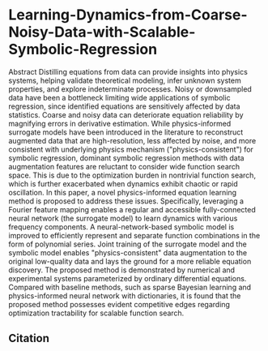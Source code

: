 # Learning-Dynamics-from-Coarse-Noisy-Data-with-Scalable-Symbolic-Regression

Abstract
Distilling equations from data can provide insights into physics systems, helping validate theoretical modeling, infer unknown system properties, and explore indeterminate processes. Noisy or downsampled data have been a bottleneck limiting wide applications of symbolic regression, since identified equations are sensitively affected by data statistics. Coarse and noisy data can deteriorate equation reliability by magnifying errors in derivative estimation. While physics-informed surrogate models have been introduced in the literature to reconstruct augmented data that are high-resolution, less affected by noise, and more consistent with underlying physics mechanism ("physics-consistent") for symbolic regression, dominant symbolic regression methods with data augmentation features are reluctant to consider wide function search space. This is due to the optimization burden in nontrivial function search, which is further exacerbated when dynamics exhibit chaotic or rapid oscillation. In this paper, a novel physics-informed equation learning method is proposed to address these issues. Specifically, leveraging a Fourier feature mapping enables a regular and accessible fully-connected neural network (the surrogate model) to learn dynamics with various frequency components. A neural-network-based symbolic model is improved to efficiently represent and separate function combinations in the form of polynomial series. Joint training of the surrogate model and the symbolic model enables "physics-consistent" data augmentation to the original low-quality data and lays the ground for a more reliable equation discovery. The proposed method is demonstrated by numerical and experimental systems parameterized by ordinary differential equations. Compared with baseline methods, such as sparse Bayesian learning and physics-informed neural network with dictionaries, it is found that the proposed method possesses evident competitive edges regarding optimization tractability for scalable function search. 

## Citation
<pre>

</pre>
